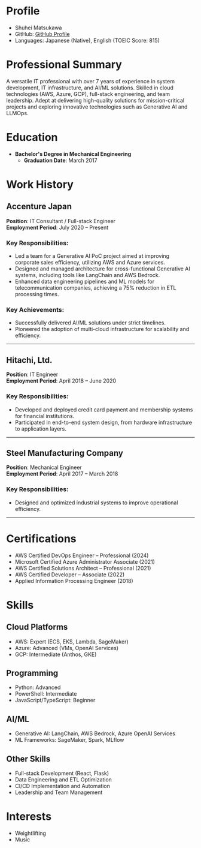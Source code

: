 # Profile
- Shuhei Matsukawa
- GitHub: [GitHub Profile](https://github.com/shyz222)
- Languages: Japanese (Native), English (TOEIC Score: 815)

# Professional Summary
A versatile IT professional with over 7 years of experience in system development, IT infrastructure, and AI/ML solutions. Skilled in cloud technologies (AWS, Azure, GCP), full-stack engineering, and team leadership. Adept at delivering high-quality solutions for mission-critical projects and exploring innovative technologies such as Generative AI and LLMOps.

# Education
- **Bachelor's Degree in Mechanical Engineering**
  - **Graduation Date**: March 2017

# Work History
## **Accenture Japan**  
**Position**: IT Consultant / Full-stack Engineer  
**Employment Period**: July 2020 – Present  

### Key Responsibilities:
- Led a team for a Generative AI PoC project aimed at improving corporate sales efficiency, utilizing AWS and Azure services.
- Designed and managed architecture for cross-functional Generative AI systems, including tools like LangChain and AWS Bedrock.
- Enhanced data engineering pipelines and ML models for telecommunication companies, achieving a 75% reduction in ETL processing times.

### Key Achievements:
- Successfully delivered AI/ML solutions under strict timelines.
- Pioneered the adoption of multi-cloud infrastructure for scalability and efficiency.

---

## **Hitachi, Ltd.**  
**Position**: IT Engineer  
**Employment Period**: April 2018 – June 2020  

### Key Responsibilities:
- Developed and deployed credit card payment and membership systems for financial institutions.
- Participated in end-to-end system design, from hardware infrastructure to application layers.

---

## **Steel Manufacturing Company**  
**Position**: Mechanical Engineer  
**Employment Period**: April 2017 – March 2018  

### Key Responsibilities:
- Designed and optimized industrial systems to improve operational efficiency.

---

# Certifications
- AWS Certified DevOps Engineer – Professional (2024)
- Microsoft Certified Azure Administrator Associate (2021)
- AWS Certified Solutions Architect – Professional (2021)
- AWS Certified Developer – Associate (2022)
- Applied Information Processing Engineer (2018)

# Skills
## **Cloud Platforms**
- AWS: Expert (ECS, EKS, Lambda, SageMaker)
- Azure: Advanced (VMs, OpenAI Services)
- GCP: Intermediate (Anthos, GKE)

## **Programming**
- Python: Advanced
- PowerShell: Intermediate
- JavaScript/TypeScript: Beginner

## **AI/ML**
- Generative AI: LangChain, AWS Bedrock, Azure OpenAI Services
- ML Frameworks: SageMaker, Spark, MLflow

## **Other Skills**
- Full-stack Development (React, Flask)
- Data Engineering and ETL Optimization
- CI/CD Implementation and Automation
- Leadership and Team Management

# Interests
- Weightlifting
- Music
